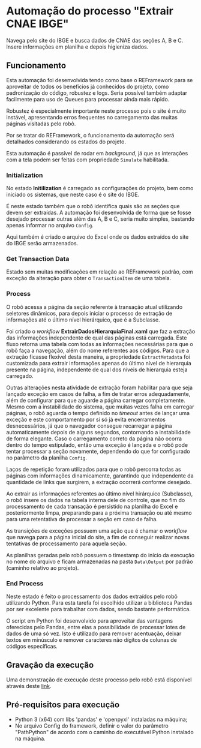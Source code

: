 # Automação do processo "Extrair CNAE IBGE"

Navega pelo site do IBGE e busca dados de CNAE das seções A, B e C. Insere informações em planilha e depois higieniza dados.

## Funcionamento

Esta automação foi desenvolvida tendo como base o REFramework para se aproveitar de todos os benefícios já conhecidos do projeto, como padronização do código, robustez e logs. Seria possível também adaptar facilmente para uso de Queues para processar ainda mais rápido.

Robustez é especialmente importante neste processo pois o site é muito instável, apresentando erros frequentes no carregamento das muitas páginas visitadas pelo robô.

Por se tratar do REFramework, o funcionamento da automação será detalhados considerando os estados do projeto.

Esta automação é passível de rodar em *background*, já que as interações com a tela podem ser feitas com propriedade `Simulate` habilitada.

### Initialization

No estado **Initilization** é carregado as configurações do projeto, bem como iniciado os sistemas, que neste caso é o site do IBGE.

É neste estado também que o robô identifica quais são as seções que devem ser extraídas. A automação foi desenvolvida de forma que se fosse desejado processar outras além das A, B e C, seria muito simples, bastando apenas informar no arquivo `Config`.

Aqui também é criado o arquivo do Excel onde os dados extraídos do site do IBGE serão armazenados.

### Get Transaction Data

Estado sem muitas modificações em relação ao REFramework padrão, com exceção da alteração para obter o `TransactionItem` de uma tabela.

### Process

O robô acessa a página da seção referente à transação atual utilizando seletores dinâmicos, para depois iniciar o processo de extração de informações até o último nível hierárquico, que é a Subclasse.

Foi criado o *workflow* **ExtrairDadosHierarquiaFinal.xaml** que faz a extração das informações independente de qual das páginas está carregada. Este fluxo retorna uma tabela com todas as informações necessárias para que o robô faça a navegação, além do nome referentes aos códigos. Para que a extração ficasse flexível desta maneira, a propriedade `ExtractMetadata` foi customizada para extrair informações apenas do último nível de hierarquia presente na página, independente de qual dos níveis de hierarquia esteja carregado. 

Outras alterações nesta atividade de extração foram habilitar para que seja lançado exceção em casos de falha, a fim de tratar erros adequadamente, além de configurar para que aguarde a página carregar completamente. Mesmo com a instabilidade do sistema, que muitas vezes falha em carregar páginas, o robô aguarda o tempo definido no *timeout* antes de lançar uma exceção e este comportamento por si só já evita encerramentos desnecessários, já que o navegador consegue recarregar a página automaticamente depois de alguns segundos, contornando a instabilidade de forma elegante. Caso o carregamento correto da página não ocorra dentro do tempo estipulado, então uma exceção é lançada e o robô pode tentar processar a seção novamente, dependendo do que for configurado no parâmetro da planilha `Config`. 

Laços de repetição foram utilizados para que o robô percorra todas as páginas com informações dinamicamente, garantindo que independente da quantidade de links que surgirem, a extração ocorrerá conforme desejado.

Ao extrair as informações referentes ao último nível hirárquico (Subclasse), o robô insere os dados na tabela interna dele de controle, que no fim do processamento de cada transação é persistido na planilha do Excel e posteriormente limpa, preparando para a próxima transação ou até mesmo para uma retentativa de processar a seção em caso de falha.

As transições de exceções possuem uma ação que é chamar o *workflow* que navega para a página inicial do site, a fim de conseguir realizar novas tentativas de processamento para aquela seção.

As planilhas geradas pelo robô possuem o timestamp do início da execução no nome do arquivo e ficam armazenadas na pasta `Data\Output` por padrão (caminho relativo ao projeto).

### End Process

Neste estado é feito o processamento dos dados extraídos pelo robô utilizando Python. Para esta tarefa foi escolhido utilizar a biblioteca Pandas por ser excelente para trabalhar com dados, sendo bastante performática.

O script em Python foi desenvolvido para aproveitar das vantagens oferecidas pelo Pandas, entre elas a possibilidade de processar lotes de dados de uma só vez. Isto é utilizado para remover acentuação, deixar textos em minúsculo e remover caracteres não dígitos de colunas de códigos específicas.

## Gravação da execução

Uma demonstração de execução deste processo pelo robô está disponível através deste [link](https://1drv.ms/u/s!AiGNcL-XaP2nh-VWW8-xU_9JSnc7_A?e=xRU6bb).

## Pré-requisitos para execução

- Python 3 (x64) com libs 'pandas' e 'openpyxl' instaladas na máquina;
- No arquivo Config do framework, definir o valor do parâmetro "PathPython" de acordo com o caminho do executável Python instalado na máquina.